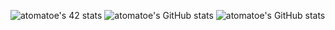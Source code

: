![atomatoe's 42 stats](https://badge42.herokuapp.com/api/stats/atomatoe?privacyEmail=true)
![atomatoe's GitHub stats](https://github-readme-stats.vercel.app/api?username=atomatoe&count_private=true)
![atomatoe's GitHub stats](https://github-readme-stats.vercel.app/api?username=atomatoe&hide=contribs,prs)
